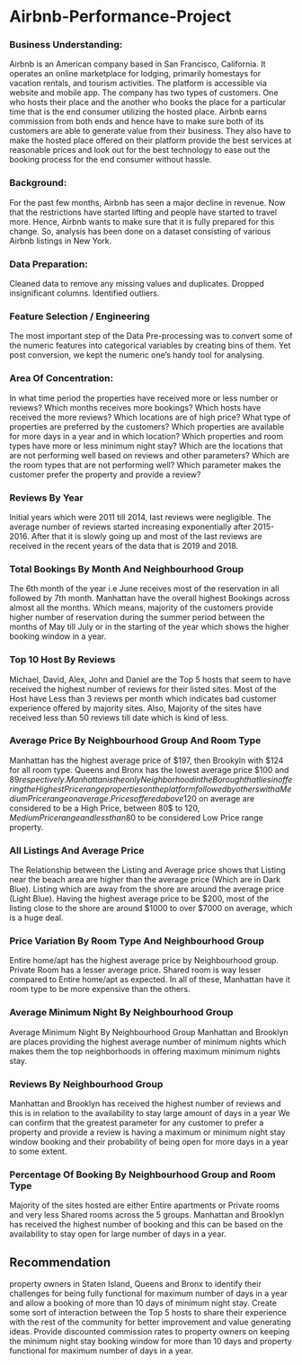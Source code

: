# Airbnb-Performance-Project

### Business Understanding:
Airbnb is an American company based in San Francisco, California. It operates an online marketplace for lodging, primarily homestays for vacation rentals, and tourism activities. The platform is accessible via website and mobile app.
 The company has two types of customers. One who hosts their place and the another who books the place for a particular time that is the end consumer utilizing the hosted place. 
Airbnb earns commission from both ends and hence have to make sure both of its customers are able to generate value from their business. They also have to make the hosted place offered on their platform provide the best services at reasonable prices and look out for the best technology to ease out the booking process for the end consumer without hassle.

### Background:
For the past few months, Airbnb has seen a major decline in revenue.
Now that the restrictions have started lifting and people have started to travel more. Hence, Airbnb wants to make sure that it is fully prepared for this change.
So, analysis has been done on a dataset consisting of various Airbnb listings in New York.

### Data Preparation: 	
Cleaned data to remove any missing values and duplicates. 
Dropped insignificant columns. 
Identified outliers.

### Feature Selection / Engineering
The most important step of the Data Pre-processing was to convert some of the numeric features into categorical variables by creating bins of them. 
Yet post conversion, we kept the numeric one’s handy tool for analysing. 

### Area Of Concentration:
In what time period the properties have received more or less number or reviews? 
Which months receives more bookings?
Which hosts have received the more reviews? 
Which locations are of high price? 
What type of properties are preferred by the customers? 
Which properties are available for more days in a year and in which location? 
Which properties and room types have more or less minimum night stay?
Which are the locations that are not performing well based on reviews and other parameters? 
Which are the room types that are not performing well? 
Which parameter makes the customer prefer the property and provide a review? 

### Reviews By Year
Initial years which were 2011 till 2014, last reviews were negligible.
The average number of reviews started increasing exponentially after 2015-2016. 
After that it is slowly going up and most of the last reviews are received in the recent years of the data that is 2019 and 2018.

### Total Bookings By Month And Neighbourhood Group
The 6th month of the year i.e June receives most of the reservation in all followed by 7th month. Manhattan have the overall highest  Bookings across almost all the months.
Which means, majority of the customers provide higher number of reservation during the summer period between the months of May till July or in the starting of the year which shows the higher booking window in a year. 

### Top 10 Host By Reviews
Michael, David, Alex, John and Daniel are the Top 5 hosts that seem to have received the highest number of reviews for their listed sites.
Most of the Host have Less than 3 reviews per month which indicates bad customer experience offered by majority sites. 
 Also, Majority of the sites have received less than 50 reviews till date which is kind of less.

### Average Price By Neighbourhood Group And Room Type
Manhattan has the highest average price of $197, then Brookyln with $124 for all room type. 
Queens and Bronx has the lowest average price $100 and $89 respectively.
Manhattan is the only Neighborhood in the Borough that lies in offering the Highest Price range properties on the platform followed by others with a Medium Price range on average. 
Prices offered above 120$ on average are considered to be a High Price, between 80$ to 120$, Medium Price range and less than 80$ to be considered Low Price range property.


### All Listings And Average Price
The Relationship between the Listing and Average price shows that Listing near the beach area are higher than the average price (Which are in Dark Blue).
Listing which are away from the shore are around the average price (Light Blue).
Having the highest average price to be $200, most of the listing close to the shore are around $1000 to over $7000 on average, which is a huge deal.

### Price Variation By Room Type And Neighbourhood Group
Entire home/apt has the highest average price by Neighbourhood group.
Private Room has a lesser average price.
Shared room is way lesser compared to Entire home/apt as expected.
In all of these, Manhattan have it room type to be more expensive than the others.

### Average Minimum Night By Neighbourhood Group
Average Minimum Night By Neighbourhood Group
Manhattan and Brooklyn are places providing the highest average number of minimum nights which makes them the top neighborhoods in offering maximum minimum nights stay.

### Reviews By Neighbourhood Group
Manhattan and Brooklyn has received the highest number of reviews and this is in relation to the availability to stay large amount of days in a year
We can confirm that the greatest parameter for any customer to prefer a property and provide a review is having a maximum or minimum night stay window booking and their probability of being open for more days in a year to some extent.

### Percentage Of Booking By Neighbourhood Group and Room Type
Majority of the sites hosted are either Entire apartments or Private rooms and very less Shared rooms across the 5 groups.
Manhattan and Brooklyn has received the highest number of booking and this can be based on the availability to stay open for large number of days in a year. 


## Recommendation
property owners in Staten Island, Queens and Bronx to identify their challenges for being fully functional for maximum number of days in a year and allow a booking of more than 10 days of minimum night stay. 
Create some sort of interaction between the Top 5 hosts to share their experience with the rest of the community for better improvement and value generating ideas. 
Provide discounted commission rates to property owners on keeping the minimum night stay booking window for more than 10 days and property functional for maximum number of days in a year.








